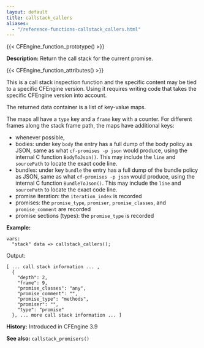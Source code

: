 ```yaml
---
layout: default
title: callstack_callers
aliases:
  - "/reference-functions-callstack_callers.html"
---
```


{{< CFEngine_function_prototype() >}}

**Description:** Return the call stack for the current promise.

{{< CFEngine_function_attributes() >}}

This is a call stack inspection function and the specific content may be tied
to a specific CFEngine version. Using it requires writing code that takes the
specific CFEngine version into account.

The returned data container is a list of key-value maps.

The maps all have a `type` key and a `frame` key with a counter. For different
frames along the stack frame path, the maps have additional keys:

- whenever possible,
- bodies: under key `body` the entry has a full dump of the body policy as JSON, same as what `cf-promises -p json` would produce, using the internal C function `BodyToJson()`. This may include the `line` and `sourcePath` to locate the exact code line.
- bundles: under key `bundle` the entry has a full dump of the bundle policy as JSON, same as what `cf-promises -p json` would produce, using the internal C function `BundleToJson()`. This may include the `line` and `sourcePath` to locate the exact code line.
- promise iteration: the `iteration_index` is recorded
- promises: the `promise_type`, `promiser`, `promise_classes`, and `promise_comment` are recorded
- promise sections (types): the `promise_type` is recorded

**Example:**

```cf3 {skip TODO}
vars:
  "stack" data => callstack_callers();
```

Output:

```
[ ... call stack information ... ,
  {
    "depth": 2,
    "frame": 9,
    "promise_classes": "any",
    "promise_comment": "",
    "promise_type": "methods",
    "promiser": "",
    "type": "promise"
  }, ... more call stack information ... ]
```

**History:** Introduced in CFEngine 3.9

**See also:** `callstack_promisers()`
